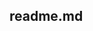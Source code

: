
## readme.md
<!--
### 🐉 🐈‍⬛ 🦎 🐆
**bodobraegger/bodobraegger** is a ✨ _special_ ✨ repository because its `README.md` (this file) appears on your GitHub profile.

Here are some ideas to get you started:

- 🔭 I’m currently working on ...
- 🌱 I’m currently learning ...
- 👯 I’m looking to collaborate on ...
- 🤔 I’m looking for help with ...
- 💬 Ask me about ...
- 📫 How to reach me: ...
- 😄 Pronouns: ...
- ⚡ Fun fact: ...
[![GitHub stats](https://github-readme-stats.vercel.app/api?username=bodobraegger&hide=stars&rank_icon=github&custom_title=stats&bg_color=DEG,0000000F,0000000E,0000000C,0000000A,00000008,00000006&show_icons=true&border_color=00000003)](#readmemd)

-->


